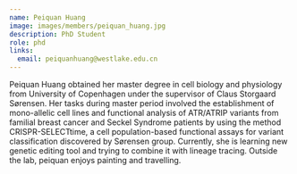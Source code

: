 ```yaml
---
name: Peiquan Huang
image: images/members/peiquan_huang.jpg
description: PhD Student
role: phd
links:
  email: peiquanhuang@westlake.edu.cn
---
```


Peiquan Huang obtained her master degree in cell biology and physiology from University of Copenhagen under the supervisor of Claus Storgaard Sørensen. Her tasks during master period involved the establishment of mono-allelic cell lines and functional analysis of ATR/ATRIP variants from familial breast cancer and Seckel Syndrome patients by using the method CRISPR-SELECTtime, a cell population-based functional assays for variant classification discovered by Sørensen group. Currently, she is learning new genetic editing tool and trying to combine it with lineage tracing. Outside the lab, peiquan enjoys painting and travelling. 
